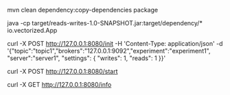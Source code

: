 mvn clean dependency:copy-dependencies package

java -cp target/reads-writes-1.0-SNAPSHOT.jar:target/dependency/* io.vectorized.App

curl -X POST http://127.0.0.1:8080/init -H 'Content-Type: application/json' -d '{"topic":"topic1","brokers":"127.0.0.1:9092","experiment":"experiment1", "server":"server1", "settings": { "writes": 1, "reads": 1 }}'

curl -X POST http://127.0.0.1:8080/start

curl -X GET http://127.0.0.1:8080/info